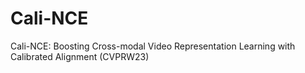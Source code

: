 # Cali-NCE
Cali-NCE: Boosting Cross-modal Video Representation Learning with Calibrated Alignment (CVPRW23)
